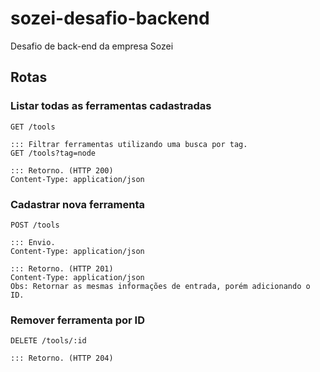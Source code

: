 # sozei-desafio-backend
Desafio de back-end da empresa Sozei

## Rotas

### Listar todas as ferramentas cadastradas
```
GET /tools
```
```
::: Filtrar ferramentas utilizando uma busca por tag.
GET /tools?tag=node
```
```
::: Retorno. (HTTP 200)
Content-Type: application/json
```

### Cadastrar nova ferramenta
```
POST /tools
```
```
::: Envio.
Content-Type: application/json
```
```
::: Retorno. (HTTP 201)
Content-Type: application/json
Obs: Retornar as mesmas informações de entrada, porém adicionando o ID.
```

### Remover ferramenta por ID
```
DELETE /tools/:id
```
```
::: Retorno. (HTTP 204)
```